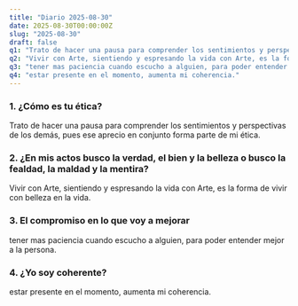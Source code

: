 ```yaml
---
title: "Diario 2025-08-30"
date: 2025-08-30T00:00:00Z
slug: "2025-08-30"
draft: false
q1: "Trato de hacer una pausa para comprender los sentimientos y perspectivas de los demás, pues ese aprecio en conjunto forma parte de mi ética."
q2: "Vivir con Arte, sientiendo y espresando la vida con Arte, es la forma de vivir con belleza en la vida."
q3: "tener mas paciencia cuando escucho a alguien, para poder entender mejor a la persona."
q4: "estar presente en el momento, aumenta mi coherencia."
---
```

### 1. ¿Cómo es tu ética?
Trato de hacer una pausa para comprender los sentimientos y perspectivas de los demás, pues ese aprecio en conjunto forma parte de mi ética.

### 2. ¿En mis actos busco la verdad, el bien y la belleza o busco la fealdad, la maldad y la mentira?
Vivir con Arte, sientiendo y espresando la vida con Arte, es la forma de vivir con belleza en la vida.

### 3. El compromiso en lo que voy a mejorar
tener mas paciencia cuando escucho a alguien, para poder entender mejor a la persona.

### 4. ¿Yo soy coherente?
estar presente en el momento, aumenta mi coherencia.

